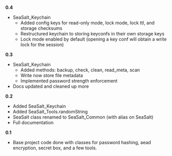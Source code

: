 **0.4**

- SeaSalt_Keychain
  * Added config keys for read-only mode, lock mode, lock ttl, and storage checksums
  * Restructured keychain to storing keyconfs in their own storage keys
  * Lock mode enabled by default (opening a key conf will obtain a write lock for the session)

**0.3**

- SeaSalt_Keychain
  * Added methods: backup, check, clean, read_meta, scan
  * Write now store file metadata
  * Implemented password strength enforcement
- Docs updated and cleaned up more

**0.2**

- Added SeaSalt_Keychain
- Added SeaSalt_Tools.randomString
- SeaSalt class renamed to SeaSalt_Common (with alias on SeaSalt)
- Full documentation

**0.1**

- Base project code done with classes for password hashing, aead encryption, secret box, and a few tools.
